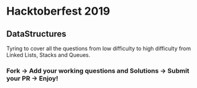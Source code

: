 # Hacktoberfest 2019
## DataStructures
Tyring to cover all the questions from low difficulty to high difficulty from Linked Lists, Stacks and Queues. 

### Fork -> Add your working questions and Solutions -> Submit your PR -> Enjoy!
